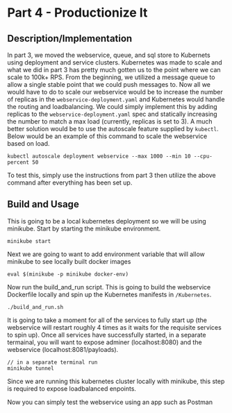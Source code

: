 # Part 4 - Productionize It
## Description/Implementation
In part 3, we moved the webservice, queue, and sql store to Kubernets using deployment and service clusters. Kubernetes was made to scale and what we did in part 3 has pretty much gotten us to the point where we can scale to 100k+ RPS. From the beginning, we utilized a message queue to allow a single stable point that we could push messages to. Now all we would have to do to scale our webservice would be to increase the number of replicas in the `webservice-deployment.yaml` and Kubernetes would handle the routing and loadbalancing. We could simply implement this by adding replicas to the `webservice-deployment.yaml` spec and statically increasing the number to match a max load (currently, replicas is set to 3). A much better solution would be to use the autoscale feature supplied by `kubectl`. Below would be an example of this command to scale the webservice based on load.
```
kubectl autoscale deployment webservice --max 1000 --min 10 --cpu-percent 50
```


To test this, simply use the instructions from part 3 then utilize the above command after everything has been set up.
## Build and Usage
This is going to be a local kubernetes deployment so we will be using minikube. Start by starting the minikube environment.
```
minikube start
```

Next we are going to want to add environment variable that will allow minikube to see locally built docker images
```
eval $(minikube -p minikube docker-env) 
```

Now run the build_and_run script. This is going to build the webservice Dockerfile locally and spin up the Kubernetes manifests in `/Kubernetes`.
```
./build_and_run.sh
```

It is going to take a moment for all of the services to fully start up (the webservice will restart roughly 4 times as it waits for the requisite services to spin up). Once all services have successfully started, in a separate termainal, you will want to expose adminer (localhost:8080) and the webservice (localhost:8081/payloads).
```
// in a separate terminal run
minikube tunnel
```
Since we are running this kubernetes cluster locally with minikube, this step is required to expose loadbalanced enpoints.

Now you can simply test the webservice using an app such as Postman
